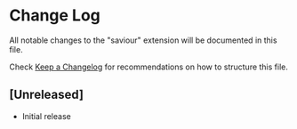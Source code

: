 # Change Log

All notable changes to the "saviour" extension will be documented in this file.

Check [Keep a Changelog](http://keepachangelog.com/) for recommendations on how to structure this file.

## [Unreleased]

- Initial release
